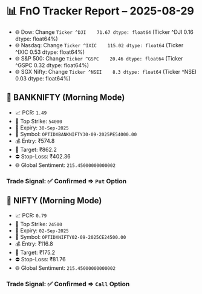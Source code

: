 # 📊 FnO Tracker Report – 2025-08-29
- 🌐 Dow: Change `Ticker
^DJI    71.67
dtype: float64` (Ticker
^DJI    0.16
dtype: float64%)
- 🌐 Nasdaq: Change `Ticker
^IXIC    115.02
dtype: float64` (Ticker
^IXIC    0.53
dtype: float64%)
- 🌐 S&P 500: Change `Ticker
^GSPC    20.46
dtype: float64` (Ticker
^GSPC    0.32
dtype: float64%)
- 🌐 SGX Nifty: Change `Ticker
^NSEI    8.3
dtype: float64` (Ticker
^NSEI    0.03
dtype: float64%)
## 📘 BANKNIFTY (Morning Mode)
- 📈 PCR: `1.49`
- 🔢 Top Strike: `54000`
- 📆 Expiry: `30-Sep-2025`
- 🎫 Symbol: `OPTIDXBANKNIFTY30-09-2025PE54000.00`
- 💰 Entry: ₹574.8
- 🎯 Target: ₹862.2
- ⛔ Stop-Loss: ₹402.36
- 🌐 Global Sentiment: `215.45000000000002`
### Trade Signal: ✅ Confirmed ⇒ `Put` Option
## 📘 NIFTY (Morning Mode)
- 📈 PCR: `0.79`
- 🔢 Top Strike: `24500`
- 📆 Expiry: `02-Sep-2025`
- 🎫 Symbol: `OPTIDXNIFTY02-09-2025CE24500.00`
- 💰 Entry: ₹116.8
- 🎯 Target: ₹175.2
- ⛔ Stop-Loss: ₹81.76
- 🌐 Global Sentiment: `215.45000000000002`
### Trade Signal: ✅ Confirmed ⇒ `Call` Option
